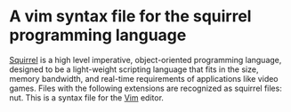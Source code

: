 # A vim syntax file for the squirrel programming language

[Squirrel](http://www.squirrel-lang.org/) is a high level imperative, object-oriented programming language, designed to be a light-weight scripting language that fits in the size, memory bandwidth, and real-time requirements of applications like video games.  Files with
the following extensions are recognized as squirrel files: nut.  This is a syntax file for the [Vim](https://www.vim.org) editor.
